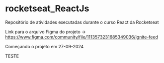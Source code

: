 # rocketseat_ReactJs
Repositório de atividades executadas durante o curso React da Rocketseat

Link para o arquivo Figma do projeto -> https://www.figma.com/community/file/1113573231685349036/ignite-feed


Começando o projeto em 27-09-2024

TESTE   